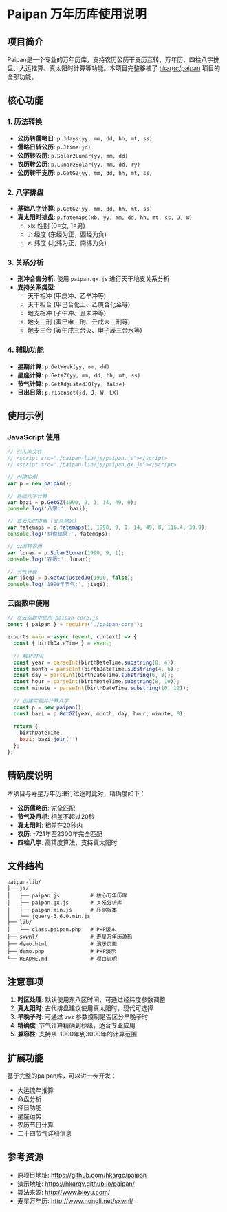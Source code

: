 # Paipan 万年历库使用说明

## 项目简介

Paipan是一个专业的万年历库，支持农历公历干支历互转、万年历、四柱八字排盘、大运推算、真太阳时计算等功能。本项目完整移植了 [hkargc/paipan](https://github.com/hkargc/paipan) 项目的全部功能。

## 核心功能

### 1. 历法转换
- **公历转儒略日**: `p.Jdays(yy, mm, dd, hh, mt, ss)`
- **儒略日转公历**: `p.Jtime(jd)`
- **公历转农历**: `p.Solar2Lunar(yy, mm, dd)`
- **农历转公历**: `p.Lunar2Solar(yy, mm, dd, ry)`
- **公历转干支历**: `p.GetGZ(yy, mm, dd, hh, mt, ss)`

### 2. 八字排盘
- **基础八字计算**: `p.GetGZ(yy, mm, dd, hh, mt, ss)`
- **真太阳时排盘**: `p.fatemaps(xb, yy, mm, dd, hh, mt, ss, J, W)`
  - `xb`: 性别 (0=女, 1=男)
  - `J`: 经度 (东经为正，西经为负)
  - `W`: 纬度 (北纬为正，南纬为负)

### 3. 关系分析
- **刑冲合害分析**: 使用 `paipan.gx.js` 进行天干地支关系分析
- **支持关系类型**:
  - 天干相冲 (甲庚冲、乙辛冲等)
  - 天干相合 (甲己合化土、乙庚合化金等)
  - 地支相冲 (子午冲、丑未冲等)
  - 地支三刑 (寅巳申三刑、丑戌未三刑等)
  - 地支三合 (寅午戌三合火、申子辰三合水等)

### 4. 辅助功能
- **星期计算**: `p.GetWeek(yy, mm, dd)`
- **星座计算**: `p.GetXZ(yy, mm, dd, hh, mt, ss)`
- **节气计算**: `p.GetAdjustedJQ(yy, false)`
- **日出日落**: `p.risenset(jd, J, W, LX)`

## 使用示例

### JavaScript 使用

```javascript
// 引入库文件
// <script src="./paipan-lib/js/paipan.js"></script>
// <script src="./paipan-lib/js/paipan.gx.js"></script>

// 创建实例
var p = new paipan();

// 基础八字计算
var bazi = p.GetGZ(1990, 9, 1, 14, 49, 0);
console.log('八字:', bazi);

// 真太阳时排盘 (北京地区)
var fatemaps = p.fatemaps(1, 1990, 9, 1, 14, 49, 0, 116.4, 39.9);
console.log('排盘结果:', fatemaps);

// 公历转农历
var lunar = p.Solar2Lunar(1990, 9, 1);
console.log('农历:', lunar);

// 节气计算
var jieqi = p.GetAdjustedJQ(1990, false);
console.log('1990年节气:', jieqi);
```

### 云函数中使用

```javascript
// 在云函数中使用 paipan-core.js
const { paipan } = require('./paipan-core');

exports.main = async (event, context) => {
  const { birthDateTime } = event;
  
  // 解析时间
  const year = parseInt(birthDateTime.substring(0, 4));
  const month = parseInt(birthDateTime.substring(4, 6));
  const day = parseInt(birthDateTime.substring(6, 8));
  const hour = parseInt(birthDateTime.substring(8, 10));
  const minute = parseInt(birthDateTime.substring(10, 12));
  
  // 创建实例并计算八字
  const p = new paipan();
  const bazi = p.GetGZ(year, month, day, hour, minute, 0);
  
  return {
    birthDateTime,
    bazi: bazi.join('')
  };
};
```

## 精确度说明

本项目与寿星万年历进行过逐时比对，精确度如下：
- **公历儒略历**: 完全匹配
- **节气及月相**: 相差不超过20秒
- **真太阳时**: 相差在20秒内
- **农历**: -721年至2300年完全匹配
- **四柱八字**: 高精度算法，支持真太阳时

## 文件结构

```
paipan-lib/
├── js/
│   ├── paipan.js          # 核心万年历库
│   ├── paipan.gx.js       # 关系分析库
│   ├── paipan.min.js      # 压缩版本
│   └── jquery-3.6.0.min.js
├── lib/
│   └── class.paipan.php   # PHP版本
├── sxwnl/                 # 寿星万年历源码
├── demo.html              # 演示页面
├── demo.php               # PHP演示
└── README.md              # 项目说明
```

## 注意事项

1. **时区处理**: 默认使用东八区时间，可通过经纬度参数调整
2. **真太阳时**: 古代排盘建议使用真太阳时，现代可选择
3. **早晚子时**: 可通过 `zwz` 参数控制是否区分早晚子时
4. **精确度**: 节气计算精确到秒级，适合专业应用
5. **兼容性**: 支持从-1000年到3000年的计算范围

## 扩展功能

基于完整的paipan库，可以进一步开发：
- 大运流年推算
- 命盘分析
- 择日功能
- 星座运势
- 农历节日计算
- 二十四节气详细信息

## 参考资源

- 原项目地址: https://github.com/hkargc/paipan
- 演示地址: https://hkargv.github.io/paipan/
- 算法来源: http://www.bieyu.com/
- 寿星万年历: http://www.nongli.net/sxwnl/